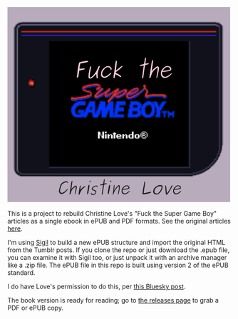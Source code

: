 ![](https://github.com/Strife89/FtSGB-ebook/blob/main/unpacked%20ePUB/OEBPS/Images/fuck-the-super-game-boy.png)

This is a project to rebuild Christine Love's "Fuck the Super Game Boy" articles as a single ebook in ePUB and PDF formats.
See the original articles [here](https://blog.loveconquersallgames.com/post/2350461718/fuck-the-super-game-boy-introduction).

I'm using [Sigil](https://sigil-ebook.com/) to build a new ePUB structure and import the original HTML from the Tumblr posts.
If you clone the repo or just download the .epub file, you can examine it with Sigil too, or just unpack it with an archive manager like a .zip file.
The ePUB file in this repo is built using version 2 of the ePUB standard.

I do have Love's permission to do this, per [this Bluesky post](https://bsky.app/profile/christinelove.bsky.social/post/3lfvv5y3mr223).

The book version is ready for reading; go to [the releases page](https://github.com/Strife89/FtSGB-ebook/releases) to grab a PDF or ePUB copy.
